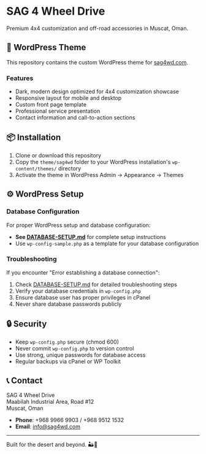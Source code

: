 # SAG 4 Wheel Drive

Premium 4x4 customization and off-road accessories in Muscat, Oman.

## 🚀 WordPress Theme

This repository contains the custom WordPress theme for [sag4wd.com](https://sag4wd.com).

### Features

- Dark, modern design optimized for 4x4 customization showcase
- Responsive layout for mobile and desktop
- Custom front page template
- Professional service presentation
- Contact information and call-to-action sections

## 📦 Installation

1. Clone or download this repository
2. Copy the `theme/sag4wd` folder to your WordPress installation's `wp-content/themes/` directory
3. Activate the theme in WordPress Admin → Appearance → Themes

## ⚙️ WordPress Setup

### Database Configuration

For proper WordPress setup and database configuration:

- **See [DATABASE-SETUP.md](DATABASE-SETUP.md)** for complete setup instructions
- Use `wp-config-sample.php` as a template for your database configuration

### Troubleshooting

If you encounter "Error establishing a database connection":

1. Check [DATABASE-SETUP.md](DATABASE-SETUP.md) for detailed troubleshooting steps
2. Verify your database credentials in `wp-config.php`
3. Ensure database user has proper privileges in cPanel
4. Never share database passwords publicly

## 🔒 Security

- Keep `wp-config.php` secure (chmod 600)
- Never commit `wp-config.php` to version control
- Use strong, unique passwords for database access
- Regular backups via cPanel or WP Toolkit

## 📞 Contact

SAG 4 Wheel Drive  
Maabilah Industrial Area, Road #12  
Muscat, Oman

- **Phone**: +968 9966 9903 / +968 9512 1532
- **Email**: info@sag4wd.com

---

Built for the desert and beyond. 🏜️🚙
